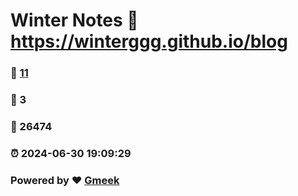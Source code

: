 # Winter Notes :link: https://winterggg.github.io/blog 
### :page_facing_up: [11](https://winterggg.github.io/blog/tag.html) 
### :speech_balloon: 3 
### :hibiscus: 26474 
### :alarm_clock: 2024-06-30 19:09:29 
### Powered by :heart: [Gmeek](https://github.com/Meekdai/Gmeek)
